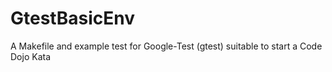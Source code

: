 # GtestBasicEnv
A Makefile and example test for Google-Test (gtest) suitable to start a Code Dojo Kata
